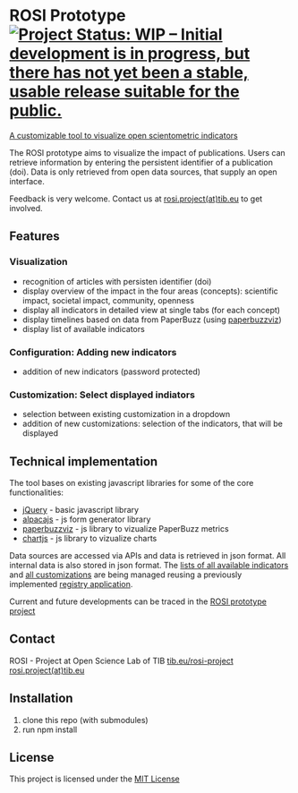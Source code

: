 # ROSI Prototype [![Project Status: WIP – Initial development is in progress, but there has not yet been a stable, usable release suitable for the public.](https://www.repostatus.org/badges/latest/wip.svg)](https://www.repostatus.org/#wip)

[A customizable tool to visualize open scientometric indicators](labs.tib.eu/rosi/prototype/)

The ROSI prototype aims to visualize the impact of publications. Users can retrieve information by entering the persistent identifier of a publication (doi). Data is only retrieved from open data sources, that supply an open interface.

Feedback is very welcome. Contact us at [rosi.project(at)tib.eu](mailto:rosi.project(at)tib.eu) to get involved.

## Features

### Visualization
* recognition of articles with persisten identifier (doi)
* display overview of the impact in the four areas (concepts): scientific impact, societal impact, community, openness
* display all indicators in detailed view at single tabs (for each concept) 
* display timelines based on data from PaperBuzz (using [paperbuzzviz](https://github.com/jalperin/paperbuzzviz))
* display list of available indicators

### Configuration: Adding new indicators
* addition of new indicators (password protected)

### Customization: Select displayed indiators
* selection between existing customization in a dropdown
* addition of new customizations: selection of the indicators, that will be displayed 

## Technical implementation

The tool bases on existing javascript libraries for some of the core functionalities:

* [jQuery](https://jquery.com/) - basic javascript library
* [alpacajs](http://alpacajs.org) - js form generator library
* [paperbuzzviz](https://github.com/jalperin/paperbuzzviz) - js library to vizualize PaperBuzz metrics
* [chartjs](https://www.chartjs.org/) - js library to vizualize charts

Data sources are accessed via APIs and data is retrieved in json format. All internal data is also stored in json format.
The [lists of all available indicators](https://labs.tib.eu/rosi/prototype/indicators/) and [all customizations](https://labs.tib.eu/rosi/prototype/customize/) are being managed reusing a previously implemented [registry application](github.com/lilients/registry).

Current and future developments can be traced in the [ROSI prototype project](https://github.com/TIBHannover/rosi-prototype/projects/1)

## Contact

ROSI - Project at Open Science Lab of TIB
[tib.eu/rosi-project](tib.eu/rosi-project)
[rosi.project(at)tib.eu](mailto:rosi.project(at)tib.eu)

## Installation

1. clone this repo (with submodules)
2. run npm install

## License

This project is licensed under the [MIT License](https://opensource.org/licenses/MIT)

